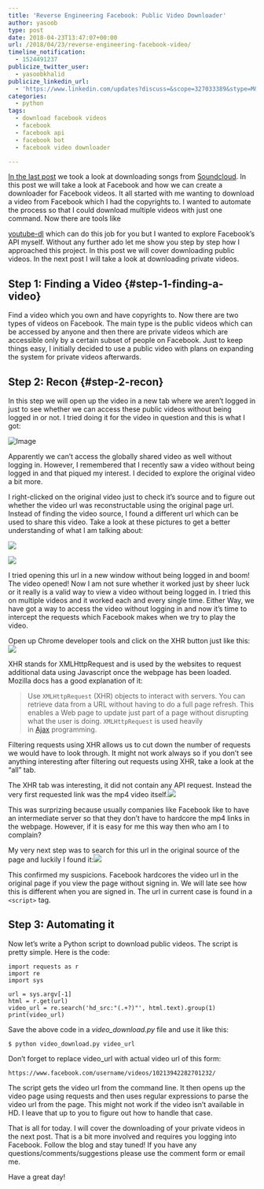 ```yaml
---
title: 'Reverse Engineering Facebook: Public Video Downloader'
author: yasoob
type: post
date: 2018-04-23T13:47:07+00:00
url: /2018/04/23/reverse-engineering-facebook-video/
timeline_notification:
  - 1524491237
publicize_twitter_user:
  - yasoobkhalid
publicize_linkedin_url:
  - 'https://www.linkedin.com/updates?discuss=&scope=327033389&stype=M&topic=6394179718735757313&type=U&a=18ni'
categories:
  - python
tags:
  - download facebook videos
  - facebook
  - facebook api
  - facebook bot
  - facebook video downloader

---
```

[In the last post][1] we took a look at downloading songs from [Soundcloud][2]. In this post we will take a look at Facebook and how we can create a downloader for Facebook videos. It all started with me wanting to download a video from Facebook which I had the copyrights to. I wanted to automate the process so that I could download multiple videos with just one command. <!--more-->Now there are tools like 

[youtube-dl][3] which can do this job for you but I wanted to explore Facebook&#8217;s API myself. Without any further ado let me show you step by step how I approached this project. In this post we will cover downloading public videos. In the next post I will take a look at downloading private videos.

## Step 1: Finding a Video {#step-1-finding-a-video}

Find a video which you own and have copyrights to. Now there are two types of videos on Facebook. The main type is the public videos which can be accessed by anyone and then there are private videos which are accessible only by a certain subset of people on Facebook. Just to keep things easy, I initially decided to use a public video with plans on expanding the system for private videos afterwards.

## Step 2: Recon {#step-2-recon}

In this step we will open up the video in a new tab where we aren&#8217;t logged in just to see whether we can access these public videos without being logged in or not. I tried doing it for the video in question and this is what I got:
  
![Image](/wp-content/uploads/2018/04/rnz0ack.png)

Apparently we can&#8217;t access the globally shared video as well without logging in. However, I remembered that I recently saw a video without being logged in and that piqued my interest. I decided to explore the original video a bit more.

I right-clicked on the original video just to check it&#8217;s source and to figure out whether the video url was reconstructable using the original page url. Instead of finding the video source, I found a different url which can be used to share this video. Take a look at these pictures to get a better understanding of what I am talking about:

![][4]

![][5]

I tried opening this url in a new window without being logged in and boom! The video opened! Now I am not sure whether it worked just by sheer luck or it really is a valid way to view a video without being logged in. I tried this on multiple videos and it worked each and every single time. Either Way, we have got a way to access the video without logging in and now it&#8217;s time to intercept the requests which Facebook makes when we try to play the video.

Open up Chrome developer tools and click on the XHR button just like this:![][6]

XHR stands for XMLHttpRequest and is used by the websites to request additional data using Javascript once the webpage has been loaded. Mozilla docs has a good explanation of it:

> Use `XMLHttpRequest` (XHR) objects to interact with servers. You can retrieve data from a URL without having to do a full page refresh. This enables a Web page to update just part of a page without disrupting what the user is doing. `XMLHttpRequest` is used heavily in [Ajax][7] programming.

Filtering requests using XHR allows us to cut down the number of requests we would have to look through. It might not work always so if you don&#8217;t see anything interesting after filtering out requests using XHR, take a look at the &#8220;all&#8221; tab.

The XHR tab was interesting, it did not contain any API request. Instead the very first requested link was the mp4 video itself.![][8]

This was surprizing because usually companies like Facebook like to have an intermediate server so that they don&#8217;t have to hardcore the mp4 links in the webpage. However, if it is easy for me this way then who am I to complain?

My very next step was to search for this url in the original source of the page and luckily I found it:![][9]

This confirmed my suspicions. Facebook hardcores the video url in the original page if you view the page without signing in. We will late see how this is different when you are signed in. The url in current case is found in a `<script>` tag.

## Step 3: Automating it

Now let&#8217;s write a Python script to download public videos. The script is pretty simple. Here is the code:

```
import requests as r
import re
import sys

url = sys.argv[-1]
html = r.get(url)
video_url = re.search('hd_src:"(.+?)"', html.text).group(1)
print(video_url)
```

Save the above code in a _video_download.py_ file and use it like this:

```
$ python video_download.py video_url
```

Don&#8217;t forget to replace video_url with actual video url of this form:

```
https://www.facebook.com/username/videos/10213942282701232/
```

The script gets the video url from the command line. It then opens up the video page using requests and then uses regular expressions to parse the video url from the page. This might not work if the video isn&#8217;t available in HD. I leave that up to you to figure out how to handle that case.

That is all for today. I will cover the downloading of your private videos in the next post. That is a bit more involved and requires you logging into Facebook. Follow the blog and stay tuned! If you have any questions/comments/suggestions please use the comment form or email me.

Have a great day!

 [1]: https://pythontips.com/2018/04/15/reverse-engineering-soundcloud-api/
 [2]: https://soundcloud.com
 [3]: http://github.com/rg3/youtube-dl
 [4]: https://imgur.com/b6WFhwf.jpg
 [5]: https://imgur.com/TZEah3l.png
 [6]: https://imgur.com/UDc4LqA.jpg
 [7]: https://developer.mozilla.org/en-US/docs/AJAX
 [8]: https://imgur.com/fy5ksHu.jpg
 [9]: https://imgur.com/sXsSfsU.jpg